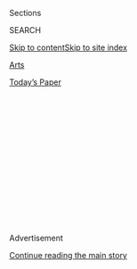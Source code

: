 <div id="app">

<div>

<div>

<div>

<div class="NYTAppHideMasthead css-1q2w90k e1suatyy0">

<div class="section css-ui9rw0 e1suatyy2">

<div class="css-eph4ug er09x8g0">

<div class="css-6n7j50">

</div>

<span class="css-1dv1kvn">Sections</span>

<div class="css-10488qs">

<span class="css-1dv1kvn">SEARCH</span>

</div>

[Skip to content](#site-content)[Skip to site
index](#site-index)

</div>

<div id="masthead-section-label" class="css-1wr3we4 eaxe0e00">

[Arts](https://www.nytimes3xbfgragh.onion/section/arts)

</div>

<div class="css-10698na e1huz5gh0">

</div>

</div>

<div id="masthead-bar-one" class="section hasLinks css-15hmgas e1csuq9d3">

<div class="css-uqyvli e1csuq9d0">

</div>

<div class="css-1uqjmks e1csuq9d1">

</div>

<div class="css-9e9ivx">

[](https://myaccount.nytimes3xbfgragh.onion/auth/login?response_type=cookie&client_id=vi)

</div>

<div class="css-1bvtpon e1csuq9d2">

[Today’s
Paper](https://www.nytimes3xbfgragh.onion/section/todayspaper)

</div>

</div>

</div>

</div>

<div data-aria-hidden="false">

<div id="site-content" data-role="main">

<div>

<div class="css-1aor85t" style="opacity:0.000000001;z-index:-1;visibility:hidden">

<div class="css-1hqnpie">

<div class="css-epjblv">

<span class="css-17xtcya">[Arts](/section/arts)</span><span class="css-x15j1o">|</span><span class="css-fwqvlz">Will
Superblue Be the ‘Infinity Room’ Writ
Large?</span>

</div>

<div class="css-k008qs">

<div class="css-1iwv8en">

<span class="css-18z7m18"></span>

<div>

</div>

</div>

<span class="css-1n6z4y">https://nyti.ms/30rLZSj</span>

<div class="css-1705lsu">

<div class="css-4xjgmj">

<div class="css-4skfbu" data-role="toolbar" data-aria-label="Social Media Share buttons, Save button, and Comments Panel with current comment count" data-testid="share-tools">

  - 
  - 
  - 
  - 
    
    <div class="css-6n7j50">
    
    </div>

  - 
  - 

</div>

</div>

</div>

</div>

</div>

</div>

<div id="NYT_TOP_BANNER_REGION" class="css-13pd83m">

</div>

<div id="top-wrapper" class="css-1sy8kpn">

<div id="top-slug" class="css-l9onyx">

Advertisement

</div>

[Continue reading the main
story](#after-top)

<div class="ad top-wrapper" style="text-align:center;height:100%;display:block;min-height:250px">

<div id="top" class="place-ad" data-position="top" data-size-key="top">

</div>

</div>

<div id="after-top">

</div>

</div>

<div>

<div id="sponsor-wrapper" class="css-1hyfx7x">

<div id="sponsor-slug" class="css-19vbshk">

Supported by

</div>

[Continue reading the main
story](#after-sponsor)

<div id="sponsor" class="ad sponsor-wrapper" style="text-align:center;height:100%;display:block">

</div>

<div id="after-sponsor">

</div>

</div>

<div class="css-186x18t">

</div>

<div class="css-1vkm6nb ehdk2mb0">

# Will Superblue Be the ‘Infinity Room’ Writ Large?

</div>

Art objects are a bore. People want multisensory “experiences,” the more
immersive the better. With JR, James
Turrell,<span class="css-8l6xbc evw5hdy0"> </span>teamLab and more, a
new business venture funded by Marc Glimcher and Laurene Powell Jobs
hopes to deliver.

<div class="css-79elbk" data-testid="photoviewer-wrapper">

<div class="css-z3e15g" data-testid="photoviewer-wrapper-hidden">

</div>

<div class="css-1a48zt4 ehw59r15" data-testid="photoviewer-children">

![<span class="css-16f3y1r e13ogyst0" data-aria-hidden="true">Leo
Villareal’s “The Bay Lights,” a temporary installation in 2013, was
redone in 2016 to become a permanent fixture for the San Francisco Bay
Bridge. Mr. Villareal will join the network of Superblue
artists.</span><span class="css-cnj6d5 e1z0qqy90" itemprop="copyrightHolder"><span class="css-1ly73wi e1tej78p0">Credit...</span><span><span>Leo
Villareal and Illuminate; James
Ewing</span></span></span>](https://static01.graylady3jvrrxbe.onion/images/2020/08/05/arts/04SUPERBLUE3/merlin_175177776_3b59712b-3803-4023-ad60-0eef78280def-articleLarge.jpg?quality=75&auto=webp&disable=upscale)

</div>

</div>

<div class="css-18e8msd">

<div class="css-vp77d3 epjyd6m0">

<div class="css-1baulvz">

By <span class="css-1baulvz last-byline" itemprop="name">Frank
Rose</span>

</div>

</div>

  - 
    
    <div class="css-ld3wwf e16638kd2">
    
    Aug. 4, 2020Updated <span class="css-epvm6">12:54 p.m.
    ET</span>
    
    </div>

  - 
    
    <div class="css-4xjgmj">
    
    <div class="css-pvvomx" data-role="toolbar" data-aria-label="Social Media Share buttons, Save button, and Comments Panel with current comment count" data-testid="share-tools">
    
      - 
      - 
      - 
      - 
        
        <div class="css-6n7j50">
        
        </div>
    
      - 
      - 
    
    </div>
    
    </div>

</div>

</div>

<div class="section meteredContent css-1r7ky0e" name="articleBody" itemprop="articleBody">

<div class="css-1fanzo5 StoryBodyCompanionColumn">

<div class="css-53u6y8">

You could say the whole thing started with an argument over whether to
sell tickets.

It was late 2015, and Pace, the blue-chip New York gallery with outposts
in London and Beijing, was planning to open its new space in Silicon
Valley with a show by the Japanese art collective
[teamLab](https://www.nytimes3xbfgragh.onion/2016/02/04/t-magazine/art/teamlab-living-digital-space-future-parks-pace-gallery-california.html).
It seemed a good fit: The whole point of Pace Art + Technology, as the
new venue was called, was to bring art to the tech crowd, and teamLab’s
wildly colorful, highly kinetic electronic environments are an immersive
celebration of art, science, technology and nature. But then the teamLab
people said, You’re going to sell tickets, right?

Marc Glimcher, Pace’s chief executive, was taken aback. “I said, you
can’t sell tickets,” he recalled recently.

Why not? they asked.

Because, he replied, “art galleries sell art, not tickets.”

Then you’re telling us that you’re only in business to sell art to the
ultrarich.

“No, no\!”—and yet, he realized, they had a point: Art isn’t always a
commodity. So they ended up selling tickets — but more important, Mr.
Glimcher said last week, “That was the kernel of a disruptive idea.”

</div>

</div>

<div class="css-1fanzo5 StoryBodyCompanionColumn">

<div class="css-53u6y8">

This “disruptive idea” is poised to reach fruition with the announcement
Tuesday of a new venture that aims ** to reinvent how art is shown.
Superblue, as it is called, will open a series of experiential art
centers (EACs for short) that won’t sell precious objects, as
conventional galleries do. They’ll present art experiences: deep dives
into all-encompassing works by such artists as
[JR](https://www.nytimes3xbfgragh.onion/2014/09/25/arts/design/jr-brings-ellis-islands-abandoned-hospital-to-life.html),
the French photographer who focuses on issues like migration,
displacement and imprisonment; and James Turrell, the celebrated Light
and Space artist whose massive [installation at the Guggenheim
Museum](https://www.nytimes3xbfgragh.onion/2013/06/21/arts/design/james-turrell-plays-with-color-at-the-guggenheim.html)
seven years ago was described in The New York Times as “a meditative
spectacle.”

</div>

</div>

<div class="css-79elbk" data-testid="photoviewer-wrapper">

<div class="css-z3e15g" data-testid="photoviewer-wrapper-hidden">

</div>

<div class="css-1a48zt4 ehw59r15" data-testid="photoviewer-children">

![<span class="css-16f3y1r e13ogyst0" data-aria-hidden="true">Installation
of JR’s “Migrants, Mayra, Picnic Across the Border, Tecate, Mexico–
USA,” 2017. The artist staged an international picnic with hundreds of
people sharing a meal. He joins Superblue’s
roster.</span><span class="css-cnj6d5 e1z0qqy90" itemprop="copyrightHolder"><span class="css-1ly73wi e1tej78p0">Credit...</span><span>JR</span></span>](https://static01.graylady3jvrrxbe.onion/images/2020/08/05/arts/04superblue7/merlin_175177788_098ad61d-9732-4236-8e28-7b40e68e7d25-articleLarge.jpg?quality=75&auto=webp&disable=upscale)

</div>

</div>

<div class="css-1fanzo5 StoryBodyCompanionColumn">

<div class="css-53u6y8">

Superblue plans to open first in Miami in December, in a formerly
abandoned industrial building across the street from the Rubell Museum,
one of the premier contemporary art collections.

At 50,000 square feet it will be big enough to present multiple artists
at once, and its shows will stay up for as long as 18 months, far longer
than a gallery exhibition. Ultimately, Mr. Glimcher, Superblue’s
chairman, and [Christy
MacLear](https://www.youtube.com/watch?v=_aC5tn6jKzk), the cultural
entrepreneur and strategist who will be its chief executive, expect to
open several such centers in the United States, Europe and Asia. It’s no
accident that their chief operating officer, Marcy Davis, comes from
Cirque du Soleil, the troupe that disrupted the circus — before itself
being pushed into bankruptcy [in the wake of the
coronavirus.](https://www.nytimes3xbfgragh.onion/2020/05/17/world/canada/cirque-du-soleil-coronavirus-debt.html)

[Superblue won’t be the first
imme](https://www.nytimes3xbfgragh.onion/2020/05/17/world/canada/cirque-du-soleil-coronavirus-debt.html)rsive
art enterprise. A company called
[Artechouse](https://www.nytimes3xbfgragh.onion/2018/03/14/arts/artechouse-washington-dc-museum.html)
has set up smaller-scale experiential art spaces in Washington, Miami
Beach and New York’s Chelsea Market, and teamLab went on to partner with
a Japanese real-estate developer in [teamLab
Borderless](https://borderless.teamlab.art/), an enormous showcase on
Tokyo’s waterfront that drew 2.3 million people in its first year, more
of them from the United States than from any other country beyond Japan
itself.

</div>

</div>

<div class="css-1fanzo5 StoryBodyCompanionColumn">

<div class="css-53u6y8">

Both Artechouse and teamLab Borderless charge an admission fee, and
Superblue will do the same — for something under $40 in Miami, with the
artists sharing the proceeds. “You could say it’s an evolution of
patronage from the collector to the public,” Ms. MacLear said. “From the
collector owning the work, to the public engaging directly with the
artist.”

</div>

</div>

<div class="css-79elbk" data-testid="photoviewer-wrapper">

<div class="css-z3e15g" data-testid="photoviewer-wrapper-hidden">

</div>

<div class="css-1a48zt4 ehw59r15" data-testid="photoviewer-children">

<div class="css-1xdhyk6 erfvjey0">

<span class="css-1ly73wi e1tej78p0">Image</span>

<div class="css-zjzyr8">

<div data-testid="lazyimage-container" style="height:257.77777777777777px">

</div>

</div>

</div>

<span class="css-16f3y1r e13ogyst0" data-aria-hidden="true">Es Devlin’s
“Room 2022,” an immersive installation in 2017 set inside a Miami
Beach
hotel.</span><span class="css-cnj6d5 e1z0qqy90" itemprop="copyrightHolder"><span class="css-1ly73wi e1tej78p0">Credit...</span><span>Eugene
Gologursky/Getty Images for American Express Platinum</span></span>

</div>

</div>

<div class="css-1fanzo5 StoryBodyCompanionColumn">

<div class="css-53u6y8">

Beyond sharing ticket revenue with its artists, Superblue expects to
commission them to create new works, offering direct financial support
to get them started and in other cases helping them land commissions for
public artworks from cities, festivals and the like. The tab for such
works can run into the millions — witness [“The Bay
Lights,”](https://illuminate.org/projects/the-bay-lights/) Leo
Villareal’s monumental light installation on the San Francisco-Oakland
Bay Bridge, which cost $8 million to install in 2013 and another $4
million to make permanent in 2016, not counting the electric bill. Mr.
Villareal is part of the Superblue stable — “we’re loosely calling it a
network,” Ms. MacLear said — and like several others, including JR,
teamLab and Mr. Turrell, he is also represented by Pace. Others are not,
and according to Ms. MacLear the two businesses are separate. How much
it’s all expected to cost appears to be a closely guarded secret.

Immersive art installations have been around since at least the late
’50s, when emerging pop artists like Jim Dine and Claes Oldenburg set
up anarchic “environments” in the basement of the [Judson Memorial
Church](https://www.judson.org/arts) in Greenwich Village. By the
mid-60s, Robert Rauschenberg and Andy Warhol were teaming up with
engineers at AT\&T’s Bell Labs to create tech-infused works that were
meant to be experienced rather than admired. More recently, [Yayoi
Kusama’s “Infinity Mirrored
Room”](https://www.nytimes3xbfgragh.onion/2013/12/02/arts/design/yayoi-kusamas-mirrored-room-at-david-zwirner-gallery.html)
at David Zwirner Gallery in Chelsea and [Random International’s “Rain
Room”](https://www.nytimes3xbfgragh.onion/video/arts/design/100000002254021/rain-room-at-the-barbican-center.html)
at the Museum of Modern Art had people standing in line for hours to
experience a few moments of — was it art? No matter. “It felt like
eternity,” one Kusama fan told The Times, referring not to the nearly
three-hour wait he’d endured in wintry weather but to the 45 seconds he
got to spend amid the twinkling lights of her walk-in-closet-size
simulation of
infinity.

</div>

</div>

<div class="css-79elbk" data-testid="photoviewer-wrapper">

<div class="css-z3e15g" data-testid="photoviewer-wrapper-hidden">

</div>

<div class="css-1a48zt4 ehw59r15" data-testid="photoviewer-children">

<div class="css-1xdhyk6 erfvjey0">

<span class="css-1ly73wi e1tej78p0">Image</span>

<div class="css-zjzyr8">

<div data-testid="lazyimage-container" style="height:257.77777777777777px">

</div>

</div>

</div>

<span class="css-16f3y1r e13ogyst0" data-aria-hidden="true">“Universe of
Water Particles on a Rock Where People Gather,” a kinetic installation
at teamLab Borderless, the group’s showcase on the Tokyo waterfront,
attracted 2.3 million
people.</span><span class="css-cnj6d5 e1z0qqy90" itemprop="copyrightHolder"><span class="css-1ly73wi e1tej78p0">Credit...</span><span>teamLab
and Pace Gallery</span></span>

</div>

</div>

<div class="css-1fanzo5 StoryBodyCompanionColumn">

<div class="css-53u6y8">

Yet even mega-galleries like Zwirner or Pace are ill-equipped to handle
such work. Their stock in trade is art that sells for seven figures or
more by the likes of Jeff Koons, Alexander Calder, Chuck Close, David
Hockney, Mark Rothko and Julian Schnabel. All the same, Mr. Glimcher
said, “we would tend toward the installation and away from the object,
knowing that money was going out the door and not in the door. The way
we were going to get money back in the door was by selling paintings.”

</div>

</div>

<div class="css-1fanzo5 StoryBodyCompanionColumn">

<div class="css-53u6y8">

Fortunately for Mr. Glimcher, collectors are still buying paintings — or
they were until the coronavirus struck. (Like other galleries, [Pace has
laid
off](https://www.artnews.com/art-news/news/pace-gallery-lay-offs-1202695286/)a
substantial contingent of workers, and the immense new headquarters it
opened in Chelsea last September was closed for months and has only
recently reopened by appointment only.)

But for broader audiences, and younger people in particular, art objects
are no longer the draw they once were. This is part of a much bigger
shift in favor of immersive experiences and against consumerism in
general. For well over a decade, trend-watchers have noted a growing
preference for experiences over things. “And this is doubly true with
the coronavirus,” said B. Joseph Pine II, co-author with James H.
Gilmore of [“The Experience
Economy,”](https://www.google.com/books/edition/The_Experience_Economy/5hs-tyRrSXMC?hl=en&gbpv=0&kptab=getbook)
a book that declared the crux of business today to no longer be goods or
services but experiences. The pandemic, he added, “makes us sit back and
think, what makes us happy? What does life mean? We’ve got enough
stuff.”

For Pace, the road to experiences ran through Silicon Valley, where Mr.
Glimcher — whose father, Arne Glimcher, now 82, founded Pace 60 years
ago and built it into a powerhouse — forged a dense web of connections.
The most critical of these was the billionaire activist Laurene Powell
Jobs, the widow and heir of Apple co-founder Steve Jobs, who joined Mr.
Glimcher in funding the new venture through the Emerson Collective, her
investment vehicle for social change. Another key figure was Mollie
Dent-Brocklehurst, now a co-founder of Superblue, who set up Pace’s
London outpost in 2010 and later headed Future/Pace, the gallery’s first
attempt to break into experiential art. This eventually led to an
initiative called PaceX that was the immediate forerunner of Superblue.

“Laurene told me, It isn’t going to be called PaceX — sorry,” Mr.
Glimcher said. “We’re breaking all the rules, and we’ve got to come up
with something new.” All this rule-breaking put him in mind of the [Blue
Rider](https://www.nytimes3xbfgragh.onion/2018/10/24/arts/design/franz-marc-august-macke-neue-galerie.html),
the radical art movement that sprang up in Germany before World War I.
One of his younger employees heard that and came back with Superblue.

“I said, That’s the worst thing I ever heard,” Mr. Glimcher recalled,
“but I couldn’t get it out of my head.” He mentioned it to his
meditation teacher, Thom Knoles, a one-time protégé of Maharishi Mahesh
Yogi, who introduced Transcendental Meditation to the Beatles in the
’60s. According to Mr. Glimcher, Mr. Knoles told him that the word
Krishna is Sanskrit for “superblue” — a liberal translation, apparently,
but no matter. Superblue it would be.

And the artists? “I loved, loved, loved the idea,” said JR, reached by
phone as he was returning from a shoot in the low-income suburbs of
Paris. “I started right away working and brainstorming.” Ralph Nauta and
Lonneke Gordijn of Studio Drift feel much the same. “Luckily now there’s
this energy and movement going on where our work fits in,” said Mr.
Nauta, adding that “there is no market” for the kind of art they make —
like the 300 light-bearing drones they sent swooping out across central
Rotterdam in May in celebration of health and freedom.

</div>

</div>

<div class="css-1fanzo5 StoryBodyCompanionColumn">

<div class="css-53u6y8">

“I’ve never sold anything,” said [Es
Devlin](https://esdevlin.com/work/louis-vuitton-fw2020), the
London-based Superblue artist who designed the astonishing set for Sam
Mendes’s acclaimed production of “The Lehman Trilogy”— an
800-square-foot rotating glass box in which the rise and fall of an
American dynasty transpires as if in a giant bauble. More recently she
staged a choir made up of people dressed as portrait subjects from the
Louvre for the Louis Vuitton fall/winter women’s fashion show, with
music by Bryce Dessner of the National. She doesn’t have gallery
representation either, working with a manager instead.

“It’s pretty clear I’m a theater animal,” she added — so at least she
has no problem with selling tickets. Will Superblue work? “We’ll know
more after we’ve done it,” she concluded. “Ask me this question in a
year.”

*Frank Rose is the author of “The Art of Immersion” and faculty director
of Columbia University’s executive education seminar in Strategic
Storytelling.*

</div>

</div>

</div>

<div>

</div>

<div>

</div>

<div>

</div>

<div>

<div id="bottom-wrapper" class="css-1ede5it">

<div id="bottom-slug" class="css-l9onyx">

Advertisement

</div>

[Continue reading the main
story](#after-bottom)

<div id="bottom" class="ad bottom-wrapper" style="text-align:center;height:100%;display:block;min-height:90px">

</div>

<div id="after-bottom">

</div>

</div>

</div>

</div>

</div>

## Site Index

<div>

</div>

## Site Information Navigation

  - [© <span>2020</span> <span>The New York Times
    Company</span>](https://help.nytimes3xbfgragh.onion/hc/en-us/articles/115014792127-Copyright-notice)

<!-- end list -->

  - [NYTCo](https://www.nytco.com/)
  - [Contact
    Us](https://help.nytimes3xbfgragh.onion/hc/en-us/articles/115015385887-Contact-Us)
  - [Work with us](https://www.nytco.com/careers/)
  - [Advertise](https://nytmediakit.com/)
  - [T Brand Studio](http://www.tbrandstudio.com/)
  - [Your Ad
    Choices](https://www.nytimes3xbfgragh.onion/privacy/cookie-policy#how-do-i-manage-trackers)
  - [Privacy](https://www.nytimes3xbfgragh.onion/privacy)
  - [Terms of
    Service](https://help.nytimes3xbfgragh.onion/hc/en-us/articles/115014893428-Terms-of-service)
  - [Terms of
    Sale](https://help.nytimes3xbfgragh.onion/hc/en-us/articles/115014893968-Terms-of-sale)
  - [Site
    Map](https://spiderbites.nytimes3xbfgragh.onion)
  - [Help](https://help.nytimes3xbfgragh.onion/hc/en-us)
  - [Subscriptions](https://www.nytimes3xbfgragh.onion/subscription?campaignId=37WXW)

</div>

</div>

</div>

</div>
